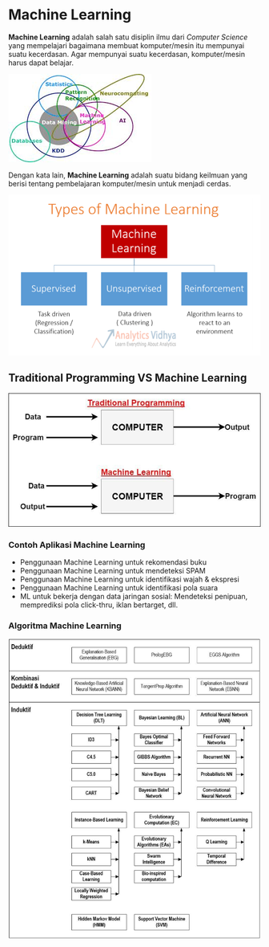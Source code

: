 # Machine Learning
**Machine Learning** adalah salah satu disiplin
ilmu dari *Computer Science* yang mempelajari
bagaimana membuat komputer/mesin itu
mempunyai suatu kecerdasan.
Agar mempunyai suatu kecerdasan,
komputer/mesin harus dapat belajar.

![ilmu](https://github.com/sasmitoh/machine-learning/blob/master/foto/ilmu-machinelearning.jpg)

Dengan kata lain, **Machine Learning** adalah
suatu bidang keilmuan yang berisi tentang
pembelajaran komputer/mesin untuk menjadi
cerdas.

![type](https://github.com/sasmitoh/machine-learning/blob/master/foto/type_machine_learning.PNG)

## Traditional Programming VS Machine Learning
![ml vs tra](https://github.com/sasmitoh/machine-learning/blob/master/foto/ml-tra.jpg)

### Contoh Aplikasi Machine Learning
* Penggunaan Machine Learning untuk rekomendasi buku
* Penggunaan Machine Learning untuk mendeteksi SPAM
* Penggunaan Machine Learning untuk identifikasi wajah &
ekspresi
* Penggunaan Machine Learning untuk identifikasi pola
suara
* ML untuk bekerja dengan data jaringan sosial:
Mendeteksi penipuan, memprediksi pola click-thru, iklan bertarget, dll.

### Algoritma Machine Learning
![ml vs tra](https://github.com/sasmitoh/machine-learning/blob/master/foto/algoritma.jpg)
